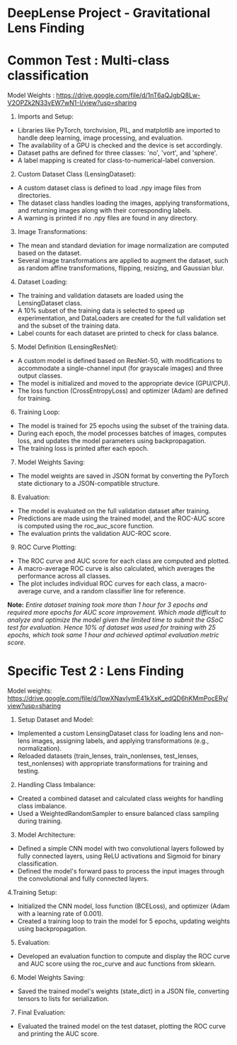 # DeepLense Project - Gravitational Lens Finding
# Common Test : Multi-class classification
Model Weights : https://drive.google.com/file/d/1nT6aQJgbQ8Lw-V2OPZk2N33vEW7wN1-I/view?usp=sharing
1. Imports and Setup:
- Libraries like PyTorch, torchvision, PIL, and matplotlib are imported to handle deep learning, image processing, and evaluation.
- The availability of a GPU is checked and the device is set accordingly.
- Dataset paths are defined for three classes: 'no', 'vort', and 'sphere'.
- A label mapping is created for class-to-numerical-label conversion.
2. Custom Dataset Class (LensingDataset):
- A custom dataset class is defined to load .npy image files from directories.
- The dataset class handles loading the images, applying transformations, and returning images along with their corresponding labels.
- A warning is printed if no .npy files are found in any directory.
3. Image Transformations:
- The mean and standard deviation for image normalization are computed based on the dataset.
- Several image transformations are applied to augment the dataset, such as random affine transformations, flipping, resizing, and Gaussian blur.
4. Dataset Loading:
- The training and validation datasets are loaded using the LensingDataset class.
- A 10% subset of the training data is selected to speed up experimentation, and DataLoaders are created for the full validation set and the subset of the training data.
- Label counts for each dataset are printed to check for class balance.
5. Model Definition (LensingResNet):
- A custom model is defined based on ResNet-50, with modifications to accommodate a single-channel input (for grayscale images) and three output classes.
- The model is initialized and moved to the appropriate device (GPU/CPU).
- The loss function (CrossEntropyLoss) and optimizer (Adam) are defined for training.
6. Training Loop:
- The model is trained for 25 epochs using the subset of the training data.
- During each epoch, the model processes batches of images, computes loss, and updates the model parameters using backpropagation.
- The training loss is printed after each epoch.
7. Model Weights Saving:
- The model weights are saved in JSON format by converting the PyTorch state dictionary to a JSON-compatible structure.
8. Evaluation:
- The model is evaluated on the full validation dataset after training.
- Predictions are made using the trained model, and the ROC-AUC score is computed using the roc_auc_score function.
- The evaluation prints the validation AUC-ROC score.
9. ROC Curve Plotting:
- The ROC curve and AUC score for each class are computed and plotted.
- A macro-average ROC curve is also calculated, which averages the performance across all classes.
- The plot includes individual ROC curves for each class, a macro-average curve, and a random classifier line for reference.

**Note:** *Entire dataset training took more than 1 hour for 3 epochs and required more epochs for AUC score improvement. Which made difficult to analyze and optimize the model given the limited time to submit the GSoC test for evaluation. Hence 10% of dataset was used for training with 25 epochs, which took same 1 hour and achieved optimal evaluation metric score.*

# Specific Test 2 : Lens Finding
Model weights: https://drive.google.com/file/d/1pwXNavIymE41kXsK_edQD6hKMmPocERy/view?usp=sharing
1. Setup Dataset and Model:
- Implemented a custom LensingDataset class for loading lens and non-lens images, assigning labels, and applying transformations (e.g., normalization).
- Reloaded datasets (train_lenses, train_nonlenses, test_lenses, test_nonlenses) with appropriate transformations for training and testing.

2. Handling Class Imbalance:
- Created a combined dataset and calculated class weights for handling class imbalance.
- Used a WeightedRandomSampler to ensure balanced class sampling during training.

3. Model Architecture:
- Defined a simple CNN model with two convolutional layers followed by fully connected layers, using ReLU activations and Sigmoid for binary classification.
- Defined the model's forward pass to process the input images through the convolutional and fully connected layers.

4.Training Setup:
- Initialized the CNN model, loss function (BCELoss), and optimizer (Adam with a learning rate of 0.001).
- Created a training loop to train the model for 5 epochs, updating weights using backpropagation.

5. Evaluation:
- Developed an evaluation function to compute and display the ROC curve and AUC score using the roc_curve and auc functions from sklearn.
  
6. Model Weights Saving:

- Saved the trained model's weights (state_dict) in a JSON file, converting tensors to lists for serialization.
7. Final Evaluation:

- Evaluated the trained model on the test dataset, plotting the ROC curve and printing the AUC score.
